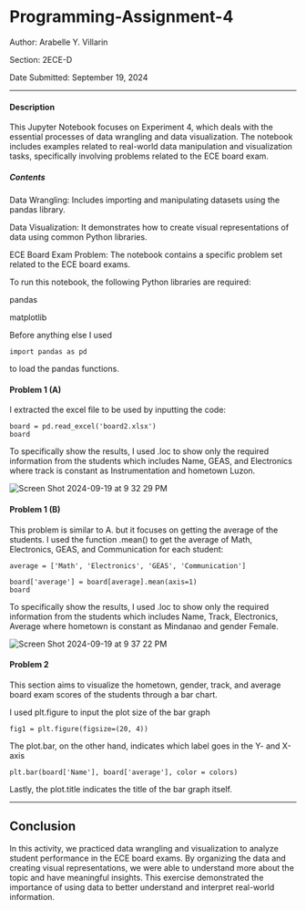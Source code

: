 # Programming-Assignment-4

Author: Arabelle Y. Villarin

Section: 2ECE-D

Date Submitted: September 19, 2024

------------------------------------------------------------------------------------------------------------------------------

#### Description

This Jupyter Notebook focuses on Experiment 4, which deals with the essential processes of data wrangling and data visualization. The notebook includes examples related to real-world data manipulation and visualization tasks, specifically involving problems related to the ECE board exam.

##### Contents

Data Wrangling: Includes importing and manipulating datasets using the pandas library.

Data Visualization: It demonstrates how to create visual representations of data using common Python libraries.

ECE Board Exam Problem: The notebook contains a specific problem set related to the ECE board exams.

To run this notebook, the following Python libraries are required:

pandas

matplotlib

Before anything else I used
````
import pandas as pd
````
to load the pandas functions.

#### Problem 1 (A)

I extracted the excel file to be used by inputting the code:
````
board = pd.read_excel('board2.xlsx')
board
````
To specifically show the results, I used .loc to show only the required information from the students which includes Name, GEAS, and Electronics where track is constant as Instrumentation and hometown Luzon.

![Screen Shot 2024-09-19 at 9 32 29 PM](https://github.com/user-attachments/assets/0650176e-ecc3-4b19-88dc-7296f82cd380)

#### Problem 1 (B)
This problem is similar to A. but it focuses on getting the average of the students. I used the function .mean() to get the average of Math, Electronics, GEAS, and Communication for each student:
````
average = ['Math', 'Electronics', 'GEAS', 'Communication']

board['average'] = board[average].mean(axis=1)
board
````

To specifically show the results, I used .loc to show only the required information from the students which includes Name, Track, Electronics, Average where hometown is constant as Mindanao and gender Female.

![Screen Shot 2024-09-19 at 9 37 22 PM](https://github.com/user-attachments/assets/72e1197c-be56-4171-975d-5d905c99a030)

#### Problem 2

This section aims to visualize the hometown, gender, track, and average board exam scores of the students through a bar chart.

I used plt.figure to input the plot size of the bar graph

````
fig1 = plt.figure(figsize=(20, 4))
````

The plot.bar, on the other hand, indicates which label goes in the Y- and X-axis
````
plt.bar(board['Name'], board['average'], color = colors)
````

Lastly, the plot.title indicates the title of the bar graph itself.

-------------------------------------------------------------------------------------------------------------------------------

## Conclusion

In this activity, we practiced data wrangling and visualization to analyze student performance in the ECE board exams. By organizing the data and creating visual representations, we were able to understand more about the topic and have meaningful insights. This exercise demonstrated the importance of using data to better understand and interpret real-world information.















